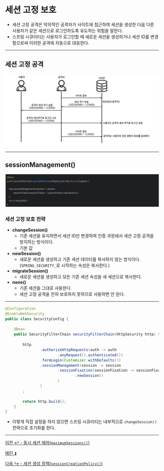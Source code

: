 # 세션 고정 보호

- 세션 고정 공격은 악의적인 공격자가 사이트에 접근하여 세션을 생성한 다음 다른 사용자가 같은 세션으로 로그인하도록 유도하는 위험을 말한다.
- 스프링 시큐리티는 사용자가 로그인할 때 새로운 세션을 생성하거나 세션 ID를 변경함으로써 이러한 공격에 자동으로 대응한다.

---

## 세션 고정 공격

![img_3.png](image/img_3.png)

---

## sessionManagement()

![img_4.png](image/img_4.png)

### 세션 고정 보호 전략

- **changeSession()**
  - 기존 세션을 유지하면서 세션 ID만 변경하여 인증 과정에서 세션 고정 공격을 방지하는 방식이다.
  - 기본 값
- **newSession()**
  - 새로운 세션을 생성하고 기존 세션 데이터를 복사하지 않는 방식이다.(`SPRING_SECURITY_`로 시작하는 속성은 복사한다.)
- **migrateSession()**
  - 새로운 세션을 생성하고 모든 기존 세션 속성을 새 세션으로 복사한다.
- **none()**
  - 기존 세션을 그대로 사용한다.
  - 세션 고정 공격을 전혀 보호하지 못하므로 사용하면 안 된다.

---

```java
@Configuration
@EnableWebSecurity
public class SecurityConfig {

    @Bean
    public SecurityFilterChain securityFilterChain(HttpSecurity http) throws Exception {

        http
                .authorizeHttpRequests(auth -> auth
                        .anyRequest().authenticated())
                .formLogin(Customizer.withDefaults())
                .sessionManagement(session -> session
                        .sessionFixation(sessionFixation -> sessionFixation
                                .newSession()
                        )
                )
        ;

        return http.build();
    }
}
```

- 이렇게 직접 설정을 하지 않으면 스프링 시큐리티는 내부적으로 `changeSession()` 전략으로 초기화를 한다.

---

[이전 ↩️ - 동시 세션 제어(`maximumSessions()`)](https://github.com/genesis12345678/TIL/blob/main/Spring/security/security/SessionManagement/MaximumSessions.md)

[메인 ⏫](https://github.com/genesis12345678/TIL/blob/main/Spring/security/security/main.md)

[다음 ↪️ - 세션 생성 정책(`sessionCreationPolicy()`)](https://github.com/genesis12345678/TIL/blob/main/Spring/security/security/SessionManagement/SessionCreationPolicy.md)